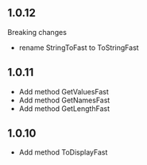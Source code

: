 ## 1.0.12
Breaking changes
- rename StringToFast to ToStringFast
## 1.0.11
- Add method GetValuesFast
- Add method GetNamesFast
- Add method GetLengthFast

## 1.0.10
- Add method ToDisplayFast
